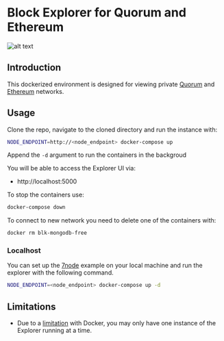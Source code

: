 # Block Explorer for Quorum and Ethereum

![alt text](https://raw.githubusercontent.com/blk-io/blk-explorer-free/master/docs/source/ExplorerCaption.png "Blk-Explorer-Free")


## Introduction

This dockerized environment is designed for viewing private 
[Quorum](https://github.com/jpmorganchase/quorum) and [Ethereum](https://github.com/ethereum/go-ethereum) networks.

## Usage

Clone the repo, navigate to the cloned directory and run the instance with:

```bash
NODE_ENDPOINT=http://<node_endpoint> docker-compose up
```
Append the `-d` argument to run the containers in the backgroud

You will be able to access the Explorer UI via:

* http://localhost:5000

To stop the containers use:

```bash
docker-compose down
```

To connect to new network you need to delete one of the containers with:

```bash
docker rm blk-mongodb-free
```
 
### Localhost

You can set up the [7node](https://github.com/jpmorganchase/quorum-examples) example on your local machine and run the explorer with the following command.

```bash
NODE_ENDPOINT=<node_endpoint> docker-compose up -d
```

## Limitations

 - Due to a [limitation](https://github.com/moby/moby/issues/1143) with Docker, you may only have one instance of the Explorer running at a time.
